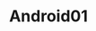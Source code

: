 ---
layout: post
title:  Android01
categories: Android
layout : single
toc : true 
toc_sticky : true
---